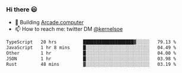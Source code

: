 ### Hi there 😃

- 🔨 Building [Arcade.computer](https://arcade.computer)
- 📫 How to reach me: twitter DM [@kernelsoe](https://twitter.com/kernelsoe)

<!--START_SECTION:waka-->

```txt
TypeScript   20 hrs          ███████████████████▓░░░░░   79.13 %
JavaScript   1 hr 8 mins     █░░░░░░░░░░░░░░░░░░░░░░░░   04.49 %
Other        1 hr            █░░░░░░░░░░░░░░░░░░░░░░░░   04.00 %
JSON         1 hr            █░░░░░░░░░░░░░░░░░░░░░░░░   03.98 %
Rust         48 mins         ▓░░░░░░░░░░░░░░░░░░░░░░░░   03.19 %
```

<!--END_SECTION:waka-->

